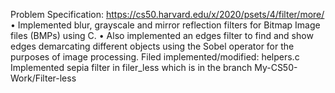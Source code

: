 Problem Specification: https://cs50.harvard.edu/x/2020/psets/4/filter/more/
• Implemented blur, grayscale and mirror reflection filters for Bitmap Image files (BMPs) using C.
• Also implemented an edges filter to find and show edges demarcating different objects using the Sobel operator
for the purposes of image processing.
Filed implemented/modified: helpers.c
Implemented sepia filter in filer_less which is in the branch My-CS50-Work/Filter-less
